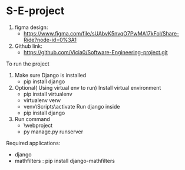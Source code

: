 # S-E-project
1. figma design: 
   - https://www.figma.com/file/sUAbvK5nvqO7PwMA17kFol/Share-Ride?node-id=0%3A1
2. Github link: 
   - https://github.com/Vicia0/Software-Engineering-project.git


To run the project
1. Make sure Django is installed 
   - pip install django
2. Optional( Using virtual env to run)
   Install virtual environment 
     - pip install virtualenv
     - virtualenv venv
     - venv\Scripts\activate
   Run django inside 
     - pip install django
4. Run command
     - \webproject
     - py manage.py runserver

Required applications:
- django
- mathfilters : pip install django-mathfilters